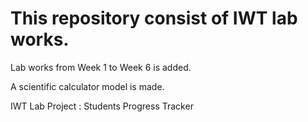 # This repository consist of IWT lab works.

Lab works from Week 1 to Week 6 is added.

A scientific calculator model is made.

IWT Lab Project : Students Progress Tracker 
